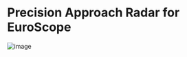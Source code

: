 # Precision Approach Radar for EuroScope

![image](https://github.com/user-attachments/assets/b1324374-bb01-4b6a-8054-2da19d8bf4a2)
